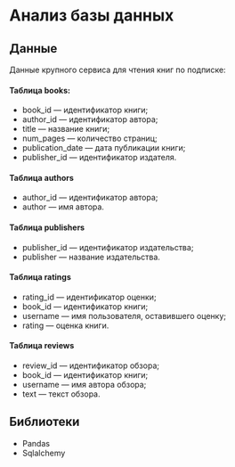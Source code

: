 # Анализ базы данных

## Данные
Данные крупного сервиса для чтения книг по подписке:
#### Таблица books:
* book_id — идентификатор книги;
* author_id — идентификатор автора;
* title — название книги;
* num_pages — количество страниц;
* publication_date — дата публикации книги;
* publisher_id — идентификатор издателя.

#### Таблица authors
* author_id — идентификатор автора;
* author — имя автора.

#### Таблица publishers
* publisher_id — идентификатор издательства;
* publisher — название издательства.

#### Таблица ratings
* rating_id — идентификатор оценки;
* book_id — идентификатор книги;
* username — имя пользователя, оставившего оценку;
* rating — оценка книги.

#### Таблица reviews
* review_id — идентификатор обзора;
* book_id — идентификатор книги;
* username — имя автора обзора;
* text — текст обзора.

## Библиотеки
* Pandas
* Sqlalchemy
